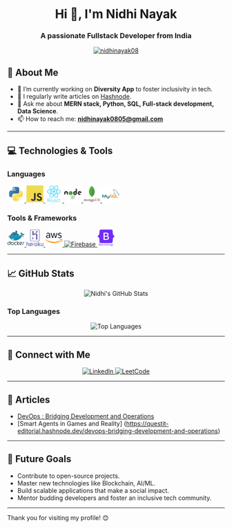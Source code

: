 <h1 align="center">Hi 👋, I'm Nidhi Nayak</h1>
<h3 align="center">A passionate Fullstack Developer from India</h3>

<p align="center">
  <a href="https://github.com/ryo-ma/github-profile-trophy">
    <img src="https://github-profile-trophy.vercel.app/?username=nidhinayak08" alt="nidhinayak08" />
  </a>
</p>

## 🚀 About Me

- 🔭 I’m currently working on **Diversity App** to foster inclusivity in tech.
- 📝 I regularly write articles on [Hashnode](https://yourtechblogger.hashnode.dev/).
- 💬 Ask me about **MERN stack, Python, SQL, Full-stack development, Data Science**.
- 📫 How to reach me: **nidhinayak0805@gmail.com**

---

## 💻 Technologies & Tools

### Languages

<p align="left">
  <a href="https://www.python.org/" target="_blank">
    <img src="https://raw.githubusercontent.com/devicons/devicon/master/icons/python/python-original.svg" alt="Python" width="40" height="40"/>
  </a>
  <a href="https://www.javascript.com/" target="_blank">
    <img src="https://raw.githubusercontent.com/devicons/devicon/master/icons/javascript/javascript-original.svg" alt="JavaScript" width="40" height="40"/>
  </a>
  <a href="https://reactjs.org/" target="_blank">
    <img src="https://raw.githubusercontent.com/devicons/devicon/master/icons/react/react-original-wordmark.svg" alt="React" width="40" height="40"/>
  </a>
  <a href="https://nodejs.org/" target="_blank">
    <img src="https://raw.githubusercontent.com/devicons/devicon/master/icons/nodejs/nodejs-original-wordmark.svg" alt="Node.js" width="40" height="40"/>
  </a>
  <a href="https://www.mongodb.com/" target="_blank">
    <img src="https://raw.githubusercontent.com/devicons/devicon/master/icons/mongodb/mongodb-original-wordmark.svg" alt="MongoDB" width="40" height="40"/>
  </a>
  <a href="https://www.mysql.com/" target="_blank">
    <img src="https://raw.githubusercontent.com/devicons/devicon/master/icons/mysql/mysql-original-wordmark.svg" alt="MySQL" width="40" height="40"/>
  </a>
</p>

### Tools & Frameworks

<p align="left">
  <a href="https://www.docker.com/" target="_blank">
    <img src="https://raw.githubusercontent.com/devicons/devicon/master/icons/docker/docker-original-wordmark.svg" alt="Docker" width="40" height="40"/>
  </a>
  <a href="https://www.heroku.com/" target="_blank">
    <img src="https://raw.githubusercontent.com/devicons/devicon/master/icons/heroku/heroku-original-wordmark.svg" alt="Heroku" width="40" height="40"/>
  </a>
  <a href="https://aws.amazon.com/" target="_blank">
    <img src="https://raw.githubusercontent.com/devicons/devicon/master/icons/amazonwebservices/amazonwebservices-original-wordmark.svg" alt="AWS" width="40" height="40"/>
  </a>
  <a href="https://firebase.google.com/" target="_blank">
    <img src="https://www.vectorlogo.zone/logos/firebase/firebase-icon.svg" alt="Firebase" width="40" height="40"/>
  </a>
  <a href="https://getbootstrap.com/" target="_blank">
    <img src="https://raw.githubusercontent.com/devicons/devicon/master/icons/bootstrap/bootstrap-plain-wordmark.svg" alt="Bootstrap" width="40" height="40"/>
  </a>
</p>

---

## 📈 GitHub Stats

<p align="center">
  <img src="https://github-readme-stats.vercel.app/api?username=nidhinayak08&show_icons=true&theme=tokyonight" alt="Nidhi's GitHub Stats" />
</p>

### Top Languages

<p align="center">
  <img src="https://github-readme-stats.vercel.app/api/top-langs?username=nidhinayak08&show_icons=true&locale=en&layout=compact&theme=tokyonight" alt="Top Languages" />
</p>

---


## 📢 Connect with Me

<p align="center">
  <a href="https://www.linkedin.com/in/nidhisnayak/" target="_blank">
    <img src="https://img.shields.io/badge/-LinkedIn-0077B5?style=flat&logo=linkedin&logoColor=white" alt="LinkedIn"/>
  </a>
  <a href="https://leetcode.com/u/nidhinayak08/" target="_blank">
    <img src="https://raw.githubusercontent.com/rahuldkjain/github-profile-readme-generator/master/src/images/icons/Social/leet-code.svg" alt="LeetCode"/>
  </a>
</p>

---

## 📝 Articles

- [DevOps : Bridging Development and Operations](https://questit-editorial.hashnode.dev/devops-bridging-development-and-operations)
- [Smart Agents in Games and Reality] (https://questit-editorial.hashnode.dev/devops-bridging-development-and-operations)

---

## 🎯 Future Goals

- Contribute to open-source projects.
- Master new technologies like Blockchain, AI/ML.
- Build scalable applications that make a social impact.
- Mentor budding developers and foster an inclusive tech community.

---

Thank you for visiting my profile! 😊

